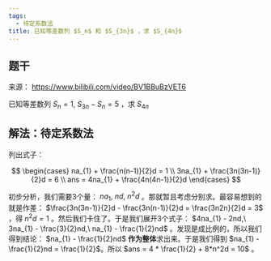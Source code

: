 ```yaml
---
tags:
  - 待定系数法
title: 已知等差数列 $S_n$ 和 $S_{3n}$ ，求 $S_{4n}$
---
```


## 题干

来源： https://www.bilibili.com/video/BV1BBuBzVET6

已知等差数列 $S_{n} = 1,\ S_{3n} - S_{n} = 5$ ，求 $S_{4n}$

## 解法：待定系数法

列出式子：

$$
\begin{cases}
na_{1} + \frac{n(n-1)}{2}d = 1 \\
3na_{1} + \frac{3n(3n-1)}{2}d = 6 \\
ans = 4na_{1} + \frac{4n(4n-1)}{2}d
\end{cases}
$$

初步分析，我们需要3个量： $na_{1},\ nd,\ n^2d$ 。那就暂且考虑分别求。最容易想到的就是作差： $\frac{3n(3n-1)}{2}d - \frac{3n(n-1)}{2}d = \frac{3n2n}{2}d = 3$ ，得 $n^2d = 1$ 。然后我们卡住了。于是我们展开3个式子： $4na_{1} - 2nd,\ 3na_{1} - \frac{3}{2}nd,\ na_{1} - \frac{1}{2}nd$ 。发现是成比例的，所以我们得到结论： $na_{1} - \frac{1}{2}nd$ **作为整体**求出来。于是我们得到 $na_{1} - \frac{1}{2}nd = \frac{1}{2}$。所以 $ans = 4 * \frac{1}{2} + 8*n^2d = 10$ 。
